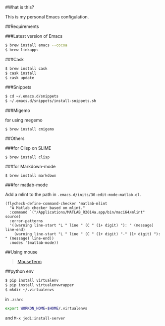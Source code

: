 #What is this?

This is my personal Emacs configulation.

##Requirements

###Latest version of Emacs

```bash
$ brew install emacs --cocoa
$ brew linkapps
```

###Cask


```bash
$ brew install cask
$ cask install
$ cask update
```

###Snippets

```bash
$ cd ~/.emacs.d/snippets
$ ~/.emacs.d/snippets/install-snippets.sh
```

###Migemo

for using megemo

```migemo
$ brew install cmigemo
```

##Others

###for Clisp on SLIME

```
$ brew install clisp
```

###for Markdown-mode

```
$ brew install markdown
```

###for matlab-mode

Add a mlint to the path in `.emacs.d/inits/30-edit-mode-matlab.el`.

```
(flycheck-define-command-checker 'matlab-mlint
  "A Matlab checker based on mlint."
  :command `("/Applications/MATLAB_R2014a.app/bin/maci64/mlint" source)
  :error-patterns
  '((warning line-start "L " line " (C " (1+ digit) "): " (message) line-end)
    (warning line-start "L " line " (C " (1+ digit) "-" (1+ digit) "): " (message) line-end))
  :modes '(matlab-mode))
```

##Using mouse

>[MouseTerm](https://bitheap.org/mouseterm/)

##python env

```bash
$ pip install virtualenv
$ pip install virtualenvwrapper
$ mkdir ~/.virtualenvs
```

in `.zshrc`

```bash
export WORKON_HOME=$HOME/.virtualenvs
```

and `M-x jedi:install-server`
